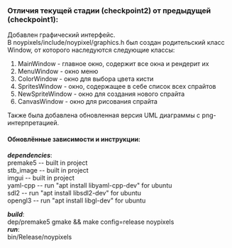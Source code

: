  ### Отличия текущей стадии (checkpoint2) от предыдущей (checkpoint1):  
 Добавлен графический интерфейс.  
 В noypixels/include/noypixel/graphics.h был создан родительский класс Window, от которого наследуются следующие классы:   
 1. MainWindow - главное окно, содержит все окна и рендерит их
 2. MenuWindow - окно меню
 3. ColorWindow - окно для выбора цвета кисти
 4. SpritesWindow - окно, содержащее в себе список всех спрайтов
 5. NewSpriteWindow - окно для создания нового спрайта
 6. CanvasWindow - окно для рисования спрайта

Также была добавлена обновленная версия UML диаграммы с png-интерпретацией.  
#### Обновлённые зависимости и инструкции:  

***dependencies***:  
    premake5            -- built in project  
    stb_image           -- built in project  
    imgui               -- built in project  
    yaml-cpp            -- run "apt install libyaml-cpp-dev" for ubuntu  
    sdl2                -- run "apt install libsdl2-dev" for ubuntu  
    opengl3             -- run "apt install libgl-dev" for ubuntu  
    
***build***:  
    dep/premake5 gmake && make config=release noypixels  
***run***:  
    bin/Release/noypixels  
    
 

